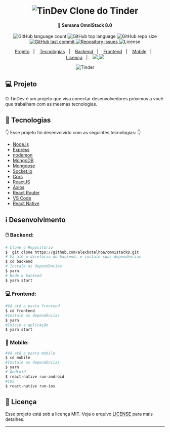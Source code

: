 <h1 align="center">
      <img alt="TinDev" src="https://user-images.githubusercontent.com/44276302/82100379-db56e580-96df-11ea-887c-f3c26d712196.jpg" /> Clone do Tinder
</h1>

<h4 align="center">
  🚀 Semana OmniStack 8.0
</h4>

<p align="center">
  <img alt="GitHub language count" src="https://img.shields.io/github/languages/count/alexbotelhoa/omnistack8?color=ff0000"> 
  <img alt="GitHub top language" src="https://img.shields.io/github/languages/top/alexbotelhoa/omnistack8?color=%23F7DF1E">
  <img alt="GitHub repo size" src="https://img.shields.io/github/repo-size/alexbotelhoa/omnistack8">
  
  <a href="https://github.com/alexbotelhoa/omnistack8/commits/master">
    <img alt="GitHub last commit" src="https://img.shields.io/github/last-commit/alexbotelhoa/omnistack8">
  </a>

  <a href="https://github.com/alexbotelhoa/omnistack8/issues">
    <img alt="Repository issues" src="https://img.shields.io/github/issues/alexbotelhoa/omnistack8">
  </a>

  <img alt="License" src="https://img.shields.io/badge/license-MIT-brightgreen">
</p>

<p align="center">
    <a href="#computer-projeto">Projeto</a>&nbsp;&nbsp;&nbsp;|&nbsp;&nbsp;&nbsp;    
    <a href="#rocket-tecnologias">Tecnologias</a>&nbsp;&nbsp;&nbsp;|&nbsp;&nbsp;&nbsp;
    <a href="#computer_mouse-backend">Backend</a>&nbsp;&nbsp;&nbsp;|&nbsp;&nbsp;&nbsp;
    <a href="#computer-frontend">Frontend</a>&nbsp;&nbsp;&nbsp;|&nbsp;&nbsp;&nbsp;
    <a href="#iphone-mobile">Mobile</a>&nbsp;&nbsp;&nbsp;|&nbsp;&nbsp;&nbsp;
    <a href="#memo-licença">Licença</a>&nbsp;&nbsp;&nbsp;|&nbsp;&nbsp;&nbsp;
    <a href="https://www.linkedin.com/in/alex-botelho-almeida/">
      <img src="https://img.icons8.com/color/24/000000/linkedin.png"/>
    </a>
    <a href="https://www.youtube.com/channel/UC6N_L0nZWRjcym8bnChKppw/">
      <img src="https://img.icons8.com/color/24/000000/youtube-play.png"/>
    </a>
</p>

<p align="center"> 
     <img alt="Tinder" src="https://user-images.githubusercontent.com/44276302/82099989-0987f580-96df-11ea-95e1-9b317277ad45.jpg" />
</p> 

## :computer: Projeto

O TinDev é um projeto que visa conectar desenvolvedores próximos a você que trabalham com as mesmas tecnologias.

## :rocket: Tecnologias

:point_down: Esse projeto foi desenvolvido com as seguintes tecnologias: :point_down:

-  [Node.js](https://nodejs.org/en/)
-  [Express](https://expressjs.com/)
-  [nodemon](https://github.com/remy/nodemon)
-  [MongoDB](https://mongodb.com)
-  [Mongoose](https://mongoosejs.com/)
-  [Socket.io](https://socket.io/)
-  [Cors](https://github.com/expressjs/cors)
-  [ReactJS](https://reactjs.org/)
-  [Axios](https://github.com/axios/axios)
-  [React Router](https://github.com/ReactTraining/react-router)
-  [VS Code](https://code.visualstudio.com/)
-  [React Native](https://reactnative.dev/)

## :information_source: Desenvolvimento

### :computer_mouse: Backend: 

```bash
# Clone o Repositório
$  git clone https://github.com/alexbotelhoa/omnistack8.git
# Va até o diretório do backend, e instale suas dependências
$ cd backend
# Instale as dependências
$ yarn 
# Rode o backend 
$ yarn start 
```

### :computer: Frontend: 

```bash
#Vá até a pasta frontend 
$ cd frontend 
#Instale as dependências
$ yarn 
#Inicie a aplicação 
$ yarn start
```

### :iphone: Mobile:

```bash
#Vá até a pasta mobile 
$ cd mobile 
#Instale as dependências
$ yarn 
# Android 
$ react-native run-android
#iOS 
$ react-native run-ios
```

## :memo: Licença

Esse projeto está sob a licença MIT. Veja o arquivo [LICENSE](LICENSE.md) para mais detalhes.

---
